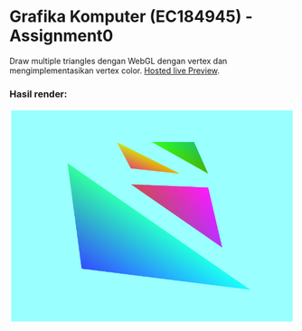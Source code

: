 # Grafika Komputer (EC184945) - Assignment0
Draw multiple triangles dengan WebGL dengan vertex dan mengimplementasikan vertex color.
[Hosted live Preview](http://roychanmeliaz.com/assignments/webgl_assignment_0_triangles.html?i=1).

### Hasil render:
![Render image](render.png?raw=true "Title")

